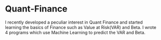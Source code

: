 # Quant-Finance

I recently developed a peculiar interest in Quant Finance and started learning the basics of Finance such as Value at Risk(VAR) and Beta. I wrote 4 programs which use Machine Learning to predict the VAR and Beta.
